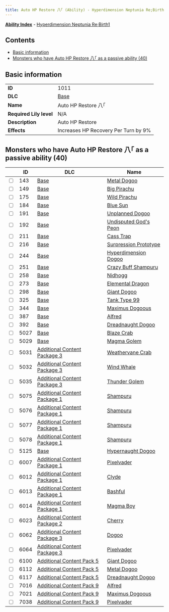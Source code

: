 ```yaml
---
title: Auto HP Restore 八｢ (Ability) - Hyperdimension Neptunia Re;Birth1
---
```


[**Ability Index**](/neptunia/rb1/ability/index.html) - [Hyperdimension Neptunia Re;Birth1](/neptunia/rb1)

## Contents

- [Basic information](#basic-information)
- [Monsters who have Auto HP Restore 八｢ as a passive ability (40)](#monsters-who-have-auto-hp-restore-八｢-as-a-passive-ability-40)

## Basic information

|   |   |
| -- | -- |
| **ID** | 1011 |
| **DLC** | [Base](/neptunia/rb1/dlc/1-base.html) |
| **Name** | Auto HP Restore 八｢ |
| **Required Lily level** | N/A |
| **Description** | Auto HP Restore |
| **Effects** | Increases HP Recovery Per Turn by 9% |


## Monsters who have Auto HP Restore 八｢ as a passive ability (40)

|    | ID | DLC | Name |
| -- | -- | --- | ---- |
| <input type="checkbox" id="rb1-monster-1-143" class="trackbox" /> | 143 | [Base](/neptunia/rb1/dlc/1-base.html) | [Metal Dogoo](/neptunia/rb1/monster/1-143-metal-dogoo.html) |
| <input type="checkbox" id="rb1-monster-1-149" class="trackbox" /> | 149 | [Base](/neptunia/rb1/dlc/1-base.html) | [Big Pirachu](/neptunia/rb1/monster/1-149-big-pirachu.html) |
| <input type="checkbox" id="rb1-monster-1-175" class="trackbox" /> | 175 | [Base](/neptunia/rb1/dlc/1-base.html) | [Wild Pirachu](/neptunia/rb1/monster/1-175-wild-pirachu.html) |
| <input type="checkbox" id="rb1-monster-1-184" class="trackbox" /> | 184 | [Base](/neptunia/rb1/dlc/1-base.html) | [Blue Sun](/neptunia/rb1/monster/1-184-blue-sun.html) |
| <input type="checkbox" id="rb1-monster-1-191" class="trackbox" /> | 191 | [Base](/neptunia/rb1/dlc/1-base.html) | [Unplanned Dogoo](/neptunia/rb1/monster/1-191-unplanned-dogoo.html) |
| <input type="checkbox" id="rb1-monster-1-192" class="trackbox" /> | 192 | [Base](/neptunia/rb1/dlc/1-base.html) | [Undisputed God's Peon](/neptunia/rb1/monster/1-192-undisputed-gods-peon.html) |
| <input type="checkbox" id="rb1-monster-1-211" class="trackbox" /> | 211 | [Base](/neptunia/rb1/dlc/1-base.html) | [Cass Trap](/neptunia/rb1/monster/1-211-cass-trap.html) |
| <input type="checkbox" id="rb1-monster-1-216" class="trackbox" /> | 216 | [Base](/neptunia/rb1/dlc/1-base.html) | [Surpression Prototype](/neptunia/rb1/monster/1-216-surpression-prototype.html) |
| <input type="checkbox" id="rb1-monster-1-244" class="trackbox" /> | 244 | [Base](/neptunia/rb1/dlc/1-base.html) | [Hyperdimension Dogoo](/neptunia/rb1/monster/1-244-hyperdimension-dogoo.html) |
| <input type="checkbox" id="rb1-monster-1-251" class="trackbox" /> | 251 | [Base](/neptunia/rb1/dlc/1-base.html) | [Crazy Buff Shampuru](/neptunia/rb1/monster/1-251-crazy-buff-shampuru.html) |
| <input type="checkbox" id="rb1-monster-1-258" class="trackbox" /> | 258 | [Base](/neptunia/rb1/dlc/1-base.html) | [Nidhogg](/neptunia/rb1/monster/1-258-nidhogg.html) |
| <input type="checkbox" id="rb1-monster-1-273" class="trackbox" /> | 273 | [Base](/neptunia/rb1/dlc/1-base.html) | [Elemental Dragon](/neptunia/rb1/monster/1-273-elemental-dragon.html) |
| <input type="checkbox" id="rb1-monster-1-298" class="trackbox" /> | 298 | [Base](/neptunia/rb1/dlc/1-base.html) | [Giant Dogoo](/neptunia/rb1/monster/1-298-giant-dogoo.html) |
| <input type="checkbox" id="rb1-monster-1-325" class="trackbox" /> | 325 | [Base](/neptunia/rb1/dlc/1-base.html) | [Tank Type 99](/neptunia/rb1/monster/1-325-tank-type-99.html) |
| <input type="checkbox" id="rb1-monster-1-344" class="trackbox" /> | 344 | [Base](/neptunia/rb1/dlc/1-base.html) | [Maximus Dogoous](/neptunia/rb1/monster/1-344-maximus-dogoous.html) |
| <input type="checkbox" id="rb1-monster-1-387" class="trackbox" /> | 387 | [Base](/neptunia/rb1/dlc/1-base.html) | [Alfred](/neptunia/rb1/monster/1-387-alfred.html) |
| <input type="checkbox" id="rb1-monster-1-392" class="trackbox" /> | 392 | [Base](/neptunia/rb1/dlc/1-base.html) | [Dreadnaught Dogoo](/neptunia/rb1/monster/1-392-dreadnaught-dogoo.html) |
| <input type="checkbox" id="rb1-monster-1-5027" class="trackbox" /> | 5027 | [Base](/neptunia/rb1/dlc/1-base.html) | [Blaze Crab](/neptunia/rb1/monster/1-5027-blaze-crab.html) |
| <input type="checkbox" id="rb1-monster-1-5029" class="trackbox" /> | 5029 | [Base](/neptunia/rb1/dlc/1-base.html) | [Magma Golem](/neptunia/rb1/monster/1-5029-magma-golem.html) |
| <input type="checkbox" id="rb1-monster-12-5031" class="trackbox" /> | 5031 | [Additional Content Package 3](/neptunia/rb1/dlc/12-pack3.html) | [Weathervane Crab](/neptunia/rb1/monster/12-5031-weathervane-crab.html) |
| <input type="checkbox" id="rb1-monster-12-5032" class="trackbox" /> | 5032 | [Additional Content Package 3](/neptunia/rb1/dlc/12-pack3.html) | [Wind Whale](/neptunia/rb1/monster/12-5032-wind-whale.html) |
| <input type="checkbox" id="rb1-monster-12-5035" class="trackbox" /> | 5035 | [Additional Content Package 3](/neptunia/rb1/dlc/12-pack3.html) | [Thunder Golem](/neptunia/rb1/monster/12-5035-thunder-golem.html) |
| <input type="checkbox" id="rb1-monster-10-5075" class="trackbox" /> | 5075 | [Additional Content Package 1](/neptunia/rb1/dlc/10-pack1.html) | [Shampuru](/neptunia/rb1/monster/10-5075-shampuru.html) |
| <input type="checkbox" id="rb1-monster-10-5076" class="trackbox" /> | 5076 | [Additional Content Package 1](/neptunia/rb1/dlc/10-pack1.html) | [Shampuru](/neptunia/rb1/monster/10-5076-shampuru.html) |
| <input type="checkbox" id="rb1-monster-10-5077" class="trackbox" /> | 5077 | [Additional Content Package 1](/neptunia/rb1/dlc/10-pack1.html) | [Shampuru](/neptunia/rb1/monster/10-5077-shampuru.html) |
| <input type="checkbox" id="rb1-monster-10-5078" class="trackbox" /> | 5078 | [Additional Content Package 1](/neptunia/rb1/dlc/10-pack1.html) | [Shampuru](/neptunia/rb1/monster/10-5078-shampuru.html) |
| <input type="checkbox" id="rb1-monster-1-5125" class="trackbox" /> | 5125 | [Base](/neptunia/rb1/dlc/1-base.html) | [Hypernaught Dogoo](/neptunia/rb1/monster/1-5125-hypernaught-dogoo.html) |
| <input type="checkbox" id="rb1-monster-10-6007" class="trackbox" /> | 6007 | [Additional Content Package 1](/neptunia/rb1/dlc/10-pack1.html) | [Pixelvader](/neptunia/rb1/monster/10-6007-pixelvader.html) |
| <input type="checkbox" id="rb1-monster-10-6012" class="trackbox" /> | 6012 | [Additional Content Package 1](/neptunia/rb1/dlc/10-pack1.html) | [Clyde](/neptunia/rb1/monster/10-6012-clyde.html) |
| <input type="checkbox" id="rb1-monster-10-6013" class="trackbox" /> | 6013 | [Additional Content Package 1](/neptunia/rb1/dlc/10-pack1.html) | [Bashful](/neptunia/rb1/monster/10-6013-bashful.html) |
| <input type="checkbox" id="rb1-monster-10-6014" class="trackbox" /> | 6014 | [Additional Content Package 1](/neptunia/rb1/dlc/10-pack1.html) | [Magma Boy](/neptunia/rb1/monster/10-6014-magma-boy.html) |
| <input type="checkbox" id="rb1-monster-11-6023" class="trackbox" /> | 6023 | [Additional Content Package 2](/neptunia/rb1/dlc/11-pack2.html) | [Cherry](/neptunia/rb1/monster/11-6023-cherry.html) |
| <input type="checkbox" id="rb1-monster-12-6062" class="trackbox" /> | 6062 | [Additional Content Package 3](/neptunia/rb1/dlc/12-pack3.html) | [Dogoo](/neptunia/rb1/monster/12-6062-dogoo.html) |
| <input type="checkbox" id="rb1-monster-12-6064" class="trackbox" /> | 6064 | [Additional Content Package 3](/neptunia/rb1/dlc/12-pack3.html) | [Pixelvader](/neptunia/rb1/monster/12-6064-pixelvader.html) |
| <input type="checkbox" id="rb1-monster-14-6100" class="trackbox" /> | 6100 | [Additional Content Pack 5](/neptunia/rb1/dlc/14-pack5.html) | [Giant Dogoo](/neptunia/rb1/monster/14-6100-giant-dogoo.html) |
| <input type="checkbox" id="rb1-monster-14-6112" class="trackbox" /> | 6112 | [Additional Content Pack 5](/neptunia/rb1/dlc/14-pack5.html) | [Metal Dogoo](/neptunia/rb1/monster/14-6112-metal-dogoo.html) |
| <input type="checkbox" id="rb1-monster-14-6117" class="trackbox" /> | 6117 | [Additional Content Pack 5](/neptunia/rb1/dlc/14-pack5.html) | [Dreadnaught Dogoo](/neptunia/rb1/monster/14-6117-dreadnaught-dogoo.html) |
| <input type="checkbox" id="rb1-monster-18-7016" class="trackbox" /> | 7016 | [Additional Content Pack 9](/neptunia/rb1/dlc/18-pack9.html) | [Alfred](/neptunia/rb1/monster/18-7016-alfred.html) |
| <input type="checkbox" id="rb1-monster-18-7021" class="trackbox" /> | 7021 | [Additional Content Pack 9](/neptunia/rb1/dlc/18-pack9.html) | [Maximus Dogoous](/neptunia/rb1/monster/18-7021-maximus-dogoous.html) |
| <input type="checkbox" id="rb1-monster-18-7038" class="trackbox" /> | 7038 | [Additional Content Pack 9](/neptunia/rb1/dlc/18-pack9.html) | [Pixelvader](/neptunia/rb1/monster/18-7038-pixelvader.html) |
